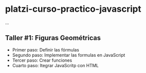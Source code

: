# platzi-curso-practico-javascript

...

## Taller #1: Figuras Geométricas

- Primer paso: Definir las fórmulas
- Segundo paso: Implementar las formulas en JavaScript
- Tercer paso: Crear funciones
- Cuarto paso: Itegrar JavaScritp con HTML
